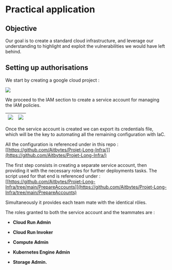 # Practical application

## Objective

Our goal is to create a standard cloud infrastructure, and leverage our
understanding to highlight and exploit the vulnerabilities we would have
left behind.

## Setting up authorisations

We start by creating a google cloud project :

![](../media/image3.png)

We proceed to the IAM section to create a service account for managing
the IAM policies.

| ![](../media/image1.png) | ![](../media/image2.png) |
|------------------------------------|------------------------------------|

Once the service account is created we can export its credentials file,
which will be the key to automating all the remaining configuration with
IaC.

All the configuration is referenced under in this repo :
[[https://github.com/Aitbytes/Projet-Long-Infra/]](https://github.com/Aitbytes/Projet-Long-Infra/)

The first step consists in creating a separate service account, then
providing it with the necessary roles for further deployments tasks. The
script used for that end is referenced under :
[[https://github.com/Aitbytes/Projet-Long-Infra/tree/main/PrepareAccounts]](https://github.com/Aitbytes/Projet-Long-Infra/tree/main/PrepareAccounts)

Simultaneously it provides each team mate with the identical rôles.

The roles granted to both the service account and the teammates are :

-   **Cloud Run Admin**

-   **Cloud Run Invoker**

-   **Compute Admin**

-   **Kubernetes Engine Admin**

-   **Storage Admin.**
